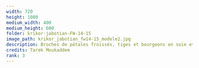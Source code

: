 ```yaml
---
width: 720
height: 1080
medium_width: 400
medium_height: 600
folder: krikor-jabotian-FW-14-15
image_path: krikor_jabotian_fw14-15_modele2.jpg
description: Broches de pétales froissés, tiges et bourgeons en soie et silicone
credits: Tarek Moukaddem
rank: 3
---
```

